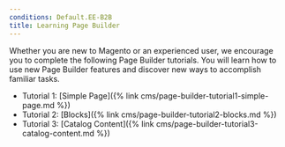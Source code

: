 ```yaml
---
conditions: Default.EE-B2B
title: Learning Page Builder
---
```


Whether you are new to Magento or an experienced user, we encourage you to complete the following Page Builder tutorials. You will learn how to use new Page Builder features and discover new ways to accomplish familiar tasks.

- Tutorial 1: [Simple Page]({% link cms/page-builder-tutorial1-simple-page.md %})
- Tutorial 2: [Blocks]({% link cms/page-builder-tutorial2-blocks.md %})
- Tutorial 3: [Catalog Content]({% link cms/page-builder-tutorial3-catalog-content.md %})
